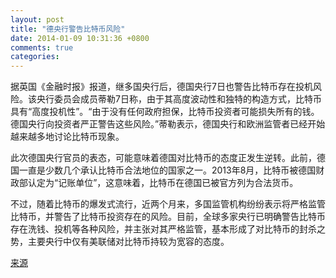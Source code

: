 ```yaml
---
layout: post
title: "德央行警告比特币风险"
date: 2014-01-09 10:31:36 +0800
comments: true
categories: 
---
```

据英国《金融时报》报道，继多国央行后，德国央行7日也警告比特币存在投机风险。该央行委员会成员蒂勒7日称，由于其高度波动性和独特的构造方式，比特币具有“高度投机性”。“由于没有任何政府担保，比特币投资者可能损失所有的钱。德国央行向投资者严正警告这些风险。”蒂勒表示，德国央行和欧洲监管者已经开始越来越多地讨论比特币现象。

此次德国央行官员的表态，可能意味着德国对比特币的态度正发生逆转。此前，德国一直是少数几个承认比特币合法地位的国家之一。2013年8月，比特币被德国财政部认定为“记账单位”，这意味着，比特币在德国已被官方列为合法货币。

不过，随着比特币的爆发式流行，近两个月来，多国监管机构纷纷表示将严格监管比特币，并警告了比特币投资存在的风险。目前，全球多家央行已明确警告比特币存在洗钱、投机等各种风险，并主张对其严格监管，基本形成了对比特币的封杀之势，主要央行中仅有美联储对比特币持较为宽容的态度。

[来源](http://stock.sohu.com/20140109/n393188670.shtml)